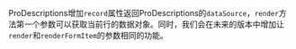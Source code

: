 ProDescriptions增加`record`属性返回ProDescriptions的`dataSource`，`render`方法第一个参数可以获取当前行的数据对象。同时，我们会在未来的版本中增加让`render`和`renderFormItem`的参数相同的功能。
